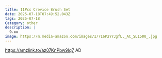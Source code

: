```yaml
---
title: 11Pcs Crevice Brush Set
date: 2025-07-18T07:49:52.043Z
tags: 2025-07-18
Category: other
description: |
  9.xx
image: https://m.media-amazon.com/images/I/716P2YY3gfL._AC_SL1500_.jpg
---
```

https://amzlink.to/az07KnPbw9Iq7
AD